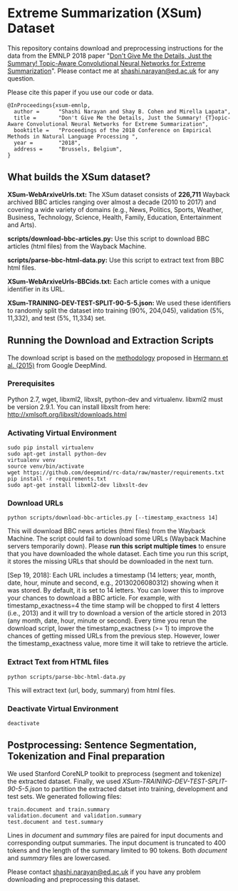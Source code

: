 # Extreme Summarization (XSum) Dataset

This repository contains download and preprocessing instructions for the data from the EMNLP 2018 paper "[Don't Give Me the Details, Just the Summary! Topic-Aware Convolutional Neural Networks for Extreme Summarization](https://arxiv.org/abs/1808.08745)". Please contact me at shashi.narayan@ed.ac.uk for any question.

Please cite this paper if you use our code or data.
```
@InProceedings{xsum-emnlp,
  author =      "Shashi Narayan and Shay B. Cohen and Mirella Lapata",
  title =       "Don't Give Me the Details, Just the Summary! {T}opic-Aware Convolutional Neural Networks for Extreme Summarization",
  booktitle =   "Proceedings of the 2018 Conference on Empirical Methods in Natural Language Processing ",
  year =        "2018",
  address =     "Brussels, Belgium",
}
```

## What builds the XSum dataset?

**XSum-WebArxiveUrls.txt:** The XSum dataset consists of **226,711** Wayback archived BBC articles ranging over almost a decade (2010 to 2017) and covering a wide variety of domains (e.g., News, Politics, Sports, Weather, Business, Technology, Science, Health, Family, Education, Entertainment and Arts). 

**scripts/download-bbc-articles.py:** Use this script to download BBC articles (html files) from the Wayback Machine.

**scripts/parse-bbc-html-data.py:** Use this script to extract text from BBC html files.

**XSum-WebArxiveUrls-BBCids.txt:** Each article comes with a unique identifier in its URL.

**XSum-TRAINING-DEV-TEST-SPLIT-90-5-5.json:** We used these identifiers to randomly split the dataset into training (90%, 204,045), validation (5%, 11,332), and test (5%, 11,334) set.

## Running the Download and Extraction Scripts

The download script is based on the [methodology](https://github.com/deepmind/rc-data/) proposed in [Hermann et al. (2015)](http://arxiv.org/abs/1506.03340) from Google DeepMind. 

### Prerequisites
Python 2.7, wget, libxml2, libxslt, python-dev and virtualenv. libxml2 must be version 2.9.1. You can install libxslt from here: http://xmlsoft.org/libxslt/downloads.html

### Activating Virtual Environment
```
sudo pip install virtualenv
sudo apt-get install python-dev
virtualenv venv
source venv/bin/activate
wget https://github.com/deepmind/rc-data/raw/master/requirements.txt
pip install -r requirements.txt
sudo apt-get install libxml2-dev libxslt-dev
```

### Download URLs
```
python scripts/download-bbc-articles.py [--timestamp_exactness 14]
```
This will download BBC news articles (html files) from the Wayback Machine. The script could fail to download some URLs (Wayback Machine servers temporarily down). Please **run this script multiple times** to ensure that you have downloaded the whole dataset. Each time you run this script, it stores the missing URLs that should be downloaded in the next turn.

[Sep 19, 2018]: Each URL includes a timestamp (14 letters; year, month, date, hour, minute and second, e.g., 20130206080312) showing when it was stored. By default, it is set to 14 letters. You can lower this to improve your chances to download a BBC article. For example, with timestamp_exactness=4 the time stamp will be chopped to first 4 letters (i.e., 2013) and it will try to download a version of the article stored in 2013 (any month, date, hour, minute or second). Every time you rerun the download script, lower the timestamp_exactness (>= 1) to improve the chances of getting missed URLs from the previous step. However, lower the timestamp_exactness value, more time it will take to retrieve the article.

### Extract Text from HTML files
```
python scripts/parse-bbc-html-data.py
```
This will extract text (url, body, summary) from html files. 

### Deactivate Virtual Environment
```deactivate```

## Postprocessing: Sentence Segmentation, Tokenization and Final preparation

We used Stanford CoreNLP toolkit to preprocess (segment and tokenize) the extracted dataset. Finally, we used  *XSum-TRAINING-DEV-TEST-SPLIT-90-5-5.json* to partition the extracted datset into training, development and test sets. We generated following files: 
```
train.document and train.summary
validation.document and validation.summary
test.document and test.summary
```

Lines in *document* and *summary* files are paired for input documents and corresponding output summaries. The input document is truncated to 400 tokens and the length of the summary limited to 90 tokens. Both *document* and *summary* files are lowercased. 


Please contact shashi.narayan@ed.ac.uk if you have any problem downloading and preprocessing this dataset.



